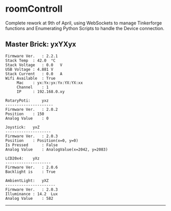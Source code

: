roomControll
============

Complete rework at 9th of April,
using WebSockets to manage Tinkerforge functions
and Enumerating Python Scripts to handle the Device connection.

Master Brick: 	yxYXyx
-----------------------------------------------
	Firmware Ver.	: 2.2.1
	Stack Temp	: 42.0	°C
	Stack Voltage	: 0.0	V
	USB Voltage	: 4.881	V
	Stack Current	: 0.0	A
	Wifi Available	: True
	     Mac	: yx:Yx:yx:Yx:YX:YX:xx
	     Channel	: 1
	     IP		: 192.168.0.xy

	RotaryPoti: 	yxz
	---------------------
	Firmware Ver.	: 2.0.2
	Position	: 150
	Analog Value	: 0

	Joystick: 	yxZ
	--------------------
	Firmware Ver.	: 2.0.3
	Position	: Position(x=0, y=0)
	Is Pressed  	: False
	Analog Value	: AnalogValue(x=2042, y=2083)

	LCD20x4: 	yXz
	--------------------
	Firmware Ver.	: 2.0.6
	Backlight is	: True

	AmbientLight: 	yXZ
	----------------------
	Firmware Ver.	: 2.0.3
	Illuminance	: 14.2	Lux
	Analog Value	: 582
-----------------------------------------------

